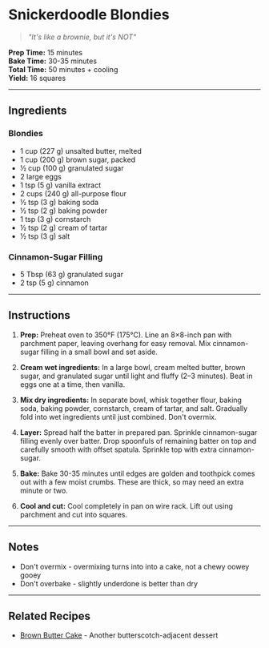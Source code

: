 # Snickerdoodle Blondies
> *"It's like a brownie, but it's NOT"*

**Prep Time:** 15 minutes  
**Bake Time:** 30-35 minutes  
**Total Time:** 50 minutes + cooling  
**Yield:** 16 squares

---

## Ingredients

### Blondies
- 1 cup (227 g) unsalted butter, melted
- 1 cup (200 g) brown sugar, packed
- ½ cup (100 g) granulated sugar
- 2 large eggs
- 1 tsp (5 g) vanilla extract
- 2 cups (240 g) all-purpose flour
- ½ tsp (3 g) baking soda
- ½ tsp (2 g) baking powder
- 1 tsp (3 g) cornstarch
- ½ tsp (2 g) cream of tartar
- ½ tsp (3 g) salt

### Cinnamon-Sugar Filling
- 5 Tbsp (63 g) granulated sugar
- 2 tsp (5 g) cinnamon

---

## Instructions

1. **Prep:** Preheat oven to 350°F (175°C). Line an 8×8-inch pan with parchment paper, leaving overhang for easy removal. Mix cinnamon-sugar filling in a small bowl and set aside.

2. **Cream wet ingredients:** In a large bowl, cream melted butter, brown sugar, and granulated sugar until light and fluffy (2–3 minutes). Beat in eggs one at a time, then vanilla.

3. **Mix dry ingredients:** In separate bowl, whisk together flour, baking soda, baking powder, cornstarch, cream of tartar, and salt. Gradually fold into wet ingredients until just combined. Don't overmix.

4. **Layer:** Spread half the batter in prepared pan. Sprinkle cinnamon-sugar filling evenly over batter. Drop spoonfuls of remaining batter on top and carefully smooth with offset spatula. Sprinkle top with extra cinnamon-sugar.

5. **Bake:** Bake 30-35 minutes until edges are golden and toothpick comes out with a few moist crumbs. These are thick, so may need an extra minute or two.

6. **Cool and cut:** Cool completely in pan on wire rack. Lift out using parchment and cut into squares.

---

## Notes
- Don't overmix - overmixing turns into into a cake, not a chewy oowey gooey
- Don't overbake - slightly underdone is better than dry

---

## Related Recipes
- [Brown Butter Cake](../desserts/brown-butter-cake.md) - Another butterscotch-adjacent dessert
